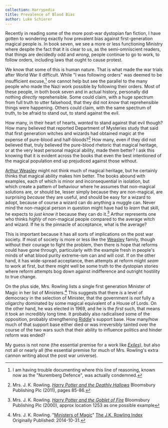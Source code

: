 ```yaml
---
collection: Harrypedia
title: Prevalence of Blood Bias
author: Luke Schierer
---
```


Recently in reading some of the more post-war dystopian fan fiction, I have gotten to wondering exactly how prevalent bias against first-generation magical people is. In book seven, we see a more or less functioning Ministry
where despite the fact that it is clear to us, as the semi-omniscient readers, that things are decidedly odd and _wrong_, people continue to go to work, to follow orders, including laws that ought to cause protest.

We know that some of this is human nature. That is what made the war trials after World War II difficult. While "I was following orders" was deemed to be
insufficient excuse,[^240318-1] one cannot help but see the parallel to the many people who made the Nazi work possible by following their orders. Most of these people, in both book seven and in actual history, personally did nothing _directly_ reprehensible. Some could claim, with a huge spectrum from full truth to utter falsehood, that they did not _know_ that reprehensible things were happening. Others could claim, with the same spectrum of truth, to be afraid to stand out, to stand against the evil.

How many, in their heart of hearts, _wanted_ to stand against that evil though?
How many believed that reported Department of Mysteries study that said that first generation witches and wizards had obtained magic at the expense of pure-blood and half-bloods?[^240318-2] How many, even if they did not believed that, truly believed the pure-blood rhetoric that magical heritage, or at the very least personal magical ability, made them better? I ask this knowing that it is evident across the books that even the best intentioned of the magical population end up prejudiced against those without.

[Arthur Weasley] might not think much of magical heritage, but he certainly thinks that magical ability makes him better. The books abound with examples, each of which is minor and inconsequential in isolation, but which create a pattern of behaviour where he assumes that non-magical solutions are, or should be, lesser simply because they are non-magical, are surprising _because_ they are useful, and should be easy for a wizard to adopt, because of course a wizard can do anything a muggle can. Never mind the non-magical person in question might have had to _learn_ that skill, he expects to _just know it_ because they can do it.[^240318-3] Arthur represents one who thinks _highly_ of non-magical people compared to the average witch and wizard. If he is the pinnacle of acceptance, what is the average?

This is important because it has all sorts of implications on the post war society. If most of society is more or less like the [Weasley] family, though without their courage to fight the problem, then there is hope that reforms could have gone through, particularly with the example fresh in people's minds of what blood purity extreme-ism can and will cost. If on the other hand, it has wide-spread acceptance, then attempts at reform might _seam_ to work at first, but there might well be some truth to the dystopian stories where reform attempts bog down against indifference and outright hostility to true change.

On the plus side, Mrs. Rowling lists a single first generation Minister of Magic in her list of Ministers.[^240318-4] This suggests that there _is_ a level of democracy in the selection of Minister, that the government is _not_ fully a oligarchy dominated by some magical equivalent of a House of Lords. On the other hand, he was elected in 1969, and he is the _first_ such, that means it took an incredibly long time. It probably also radicalised some of the opposition, probably strengthening [Riddle]'s support base. How many/how much of that support base either died or was irreversibly tainted over the course of the two wars such that their ability to influence politics and hinder reform was ended?

My guess is not none (the essential premise for a work like _[Exiles]_), but also not all or nearly all (the essential premise for much of Mrs. Rowling's extra cannon writing about the post war universe).

[Exiles]: https://www.fanfiction.net/s/14002719
[Riddle]: /harrypedia/people/riddle/tom_marvolo/
[Arthur Weasley]: /harrypedia/people/weasley/arthur/
[Weasley]: /harrypedia/people/weasley/

[^240318-1]: I am having trouble documenting where this line of reasoning, known now as the "Nuremberg Defence", was actually condemned.

[^240318-2]:
    Mrs. J. K. Rowling.
    _[Harry Potter and the Deathly Hallows]_
    Bloomsbury Publishing Plc (2011), pages 85-86.

[Harry Potter and the Deathly Hallows]: https://www.librarything.com/work/3577382

[^240318-3]:
    Mrs. J. K. Rowling.
    _[Harry Potter and the Goblet of Fire]_
    Bloomsbury Publishing Plc (2000), approx location 1253 as one possible example

[Harry Potter and the Goblet of Fire]: https://www.librarything.com/work/113

[^240318-4]:
    Mrs. J. K. Rowling.
    "[Ministers of Magic]"
    [The J.K. Rowling Index] Originally Published: 2014-10-31.

[Ministers of Magic]: https://www.rowlingindex.org/work/msmpm/
[The J.K. Rowling Index]: https://www.rowlingindex.org/
